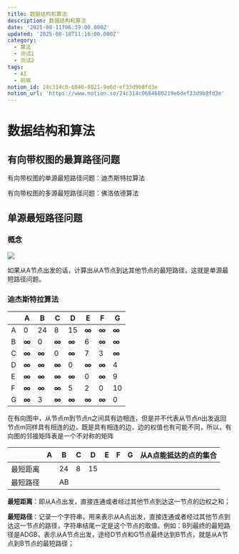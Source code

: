 ```yaml
---
title: 数据结构和算法
description: 数据结构和算法
date: '2025-08-11T06:39:00.000Z'
updated: '2025-08-18T11:16:00.000Z'
category:
  - 算法
  - 测试1
  - 测试2
tags:
  - AI
  - 前端
notion_id: 24c314c0-6846-8021-9e6d-ef33d9b8fd3e
notion_url: 'https://www.notion.so/24c314c0684680219e6def33d9b8fd3e'
---
```

# 数据结构和算法
## 有向带权图的最算路径问题 



有向带权图的单源最短路径问题：迪杰斯特拉算法

有向带权图的多源最短路径问题：佛洛依德算法





## 单源最短路径问题

### 概念

![](https://img.winddrop.top/file/blogFolder/2d65c02b018548788d17e075ee7f664a/1755569265436_notion_1755569254646_roz4us.png)

如果从A节点出发的话，计算出从A节点到达其他节点的最短路径，这就是单源最短路径问题。

### 迪杰斯特拉算法



|  | A | B | C | D | E | F | G |
| --- | --- | --- | --- | --- | --- | --- | --- |
| A | 0 | 24 | 8 | 15 | **∞** | **∞** | **∞** |
| B | **∞** | 0 | **∞** | **∞** | 6 | **∞** | **∞** |
| C | **∞** | **∞** | 0 | **∞** | 7 | 3 | **∞** |
| D | **∞** | **∞** | **∞** | 0 | **∞** | **∞** | 4 |
| E | **∞** | **∞** | **∞** | **∞** | 0 | **∞** | 9 |
| F | **∞** | **∞** | **∞** | 5 | 2 | 0 | 10 |
| G | **∞** | 3 | **∞** | **∞** | **∞** | **∞** | 0 |

在有向图中，从节点m到节点n之间具有边相连，但是并不代表从节点n出发返回节点m同样具有相连的边，既是具有相连的边，边的权值也有可能不同，所以，有向图的邻接矩阵表是一个不对称的矩阵 





|  | A | B | C | D | E | F | G | 从A点能抵达的点的集合 |
| --- | --- | --- | --- | --- | --- | --- | --- | --- |
| 最短距离 |  | 24 | 8 | 15 |  |  |  |  |
| 最短路径 |  | AB |  |  |  |  |  |  |

**最短距离**：即从A点出发，直接连通或者经过其他节点到达这一节点的边权之和；

**最短路径**：记录一个字符串，用来表示从A点出发，直接连通或者经过其他节点到达这一节点的路径，字符串结尾一定是这个节点的取值。例如：B列最终的最短路径是ADGB，表示从A节点出发，途经D节点和G节点最终达到B节点，就是从A节点到B节点的最短路径；



